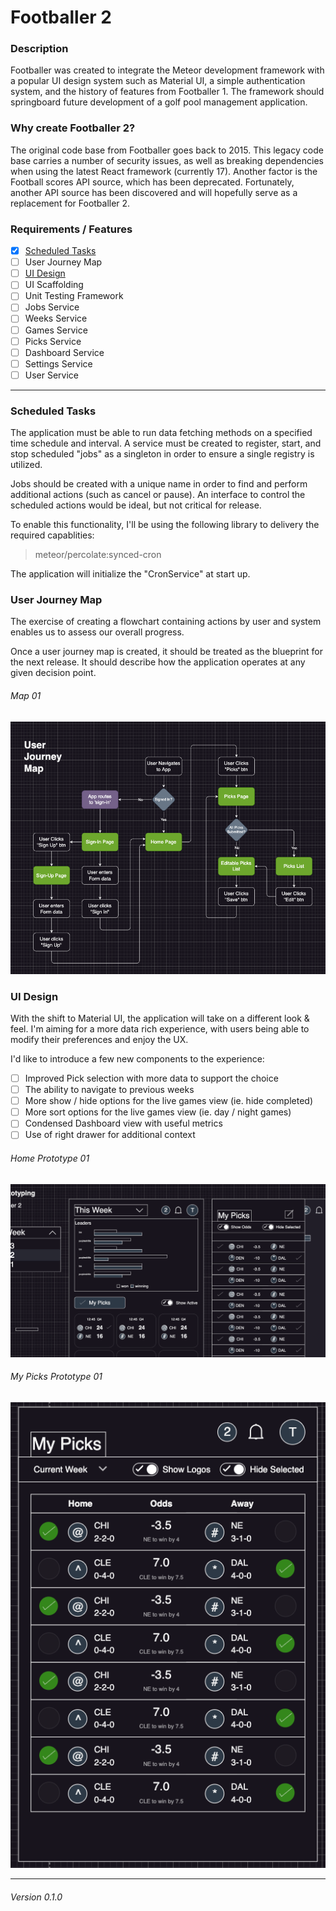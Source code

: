 # Footballer 2

### Description

Footballer was created to integrate the Meteor development framework with a popular UI design system such as Material UI, a simple authentication system, and the history of features from Footballer 1.  The framework should springboard future development of a golf pool management application.

### Why create Footballer 2?

The original code base from Footballer goes back to 2015.  This legacy code base carries a number of security issues, as well as breaking dependencies when using the latest React framework (currently 17).  Another factor is the Football scores API source, which has been deprecated.  Fortunately, another API source has been discovered and will hopefully serve as a replacement for Footballer 2.

### Requirements / Features

- [x] [Scheduled Tasks](#scheduled-tasks)
- [ ] User Journey Map
- [ ] [UI Design](#ui-design)
- [ ] UI Scaffolding
- [ ] Unit Testing Framework
- [ ] Jobs Service
- [ ] Weeks Service
- [ ] Games Service
- [ ] Picks Service
- [ ] Dashboard Service
- [ ] Settings Service
- [ ] User Service

---

### Scheduled Tasks

The application must be able to run data fetching methods on a specified time schedule and interval.  A service must be created to register, start, and stop scheduled "jobs" as a singleton in order to ensure a single registry is utilized.

Jobs should be created with a unique name in order to find and perform additional actions (such as cancel or pause).  An interface to control the scheduled actions would be ideal, but not critical for release.

To enable this functionality, I'll be using the following library to delivery the required capablities:

> meteor/percolate:synced-cron

The application will initialize the "CronService" at start up.  

### User Journey Map

The exercise of creating a flowchart containing actions by user and system enables us to assess our overall progress. 

Once a user journey map is created, it should be treated as the blueprint for the next release.  It should describe how the application operates at any given decision point.

###### Map 01
![user-journey-map](/assets/user-journey-map-01.png)


### UI Design

With the shift to Material UI, the application will take on a different look & feel. I'm aiming for a more data rich experience, with users being able to modify their preferences and enjoy the UX.  

I'd like to introduce a few new components to the experience:

- [ ] Improved Pick selection with more data to support the choice
- [ ] The ability to navigate to previous weeks
- [ ] More show / hide options for the live games view (ie. hide completed)
- [ ] More sort options for the live games view (ie. day / night games)
- [ ] Condensed Dashboard view with useful metrics
- [ ] Use of right drawer for additional context

###### Home Prototype 01
![ui-design-01](/assets/ui-design-01.png)

###### My Picks Prototype 01
![ui-my-picks-01](/assets/ui-my-picks-01.png)


---
###### Version 0.1.0